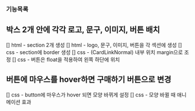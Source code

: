 ### 기능목록

## 박스 2개 안에 각각 로고, 문구, 이미지, 버튼 배치

[] html - section 2개 생성
[] html - logo, 문구, 이미지, 버튼을 각 섹션에 생성
[] css - section에 border 생성
[] css - (CardLinkNormal) 내부 위치 margin으로 조정
[] css - 버튼은 float을 적용하여 왼쪽 하단에 위치

## 버튼에 마우스를 hover하면 구매하기 버튼으로 변경

[] css - button에 마우스가 hover 되면 모양 바뀌게 설정
[] css - 모양 바뀔 때 애니메이션 효과

